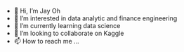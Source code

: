 - 👋 Hi, I’m Jay Oh
- 👀 I’m interested in data analytic and finance engineering
- 🌱 I’m currently learning data science
- 💞️ I’m looking to collaborate on Kaggle
- 📫 How to reach me ...

<!---
bdong4721/bdong4721 is a ✨ special ✨ repository because its `README.md` (this file) appears on your GitHub profile.
You can click the Preview link to take a look at your changes.
--->
